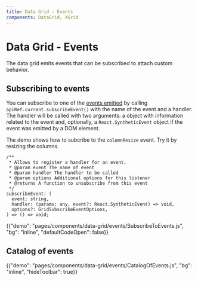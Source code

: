 ```yaml
---
title: Data Grid - Events
components: DataGrid, XGrid
---
```


# Data Grid - Events

<p class="description">The data grid emits events that can be subscribed to attach custom behavior.</p>

## Subscribing to events

You can subscribe to one of the [events emitted](/components/data-grid/events/#catalog-of-events) by calling `apiRef.current.subscribeEvent()` with the name of the event and a handler. The handler will be called with two arguments: a object with information related to the event and, optionally, a `React.SyntheticEvent` object if the event was emitted by a DOM element.

The demo shows how to subcribe to the `columnResize` event. Try it by resizing the columns.

```tsx
/**
 * Allows to register a handler for an event.
 * @param event The name of event
 * @param handler The handler to be called
 * @param options Additional options for this listener
 * @returns A function to unsubscribe from this event
 */
subscribeEvent: (
  event: string,
  handler: (params: any, event?: React.SyntheticEvent) => void,
  options?: GridSubscribeEventOptions,
) => () => void;
```

{{"demo": "pages/components/data-grid/events/SubscribeToEvents.js", "bg": "inline", "defaultCodeOpen": false}}

## Catalog of events

{{"demo": "pages/components/data-grid/events/CatalogOfEvents.js", "bg": "inline", "hideToolbar": true}}
